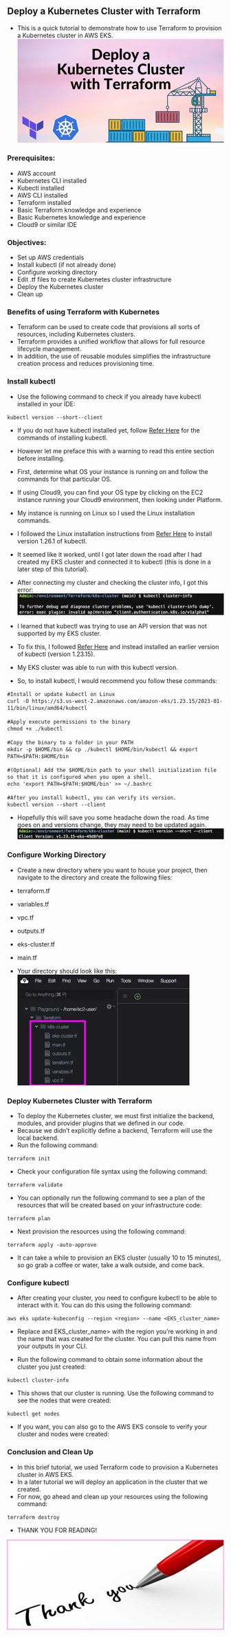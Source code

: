 Deploy a Kubernetes Cluster with Terraform
------------------------------------------

* This is a quick tutorial to demonstrate how to use Terraform to provision a Kubernetes cluster in AWS EKS.
![Preview](Images/k8s1.png)

### Prerequisites:
* AWS account
* Kubernetes CLI installed
* Kubectl installed
* AWS CLI installed
* Terraform installed
* Basic Terraform knowledge and experience
* Basic Kubernetes knowledge and experience
* Cloud9 or similar IDE

### Objectives:
* Set up AWS credentials
* Install kubectl (if not already done)
* Configure working directory
* Edit .tf files to create Kubernetes cluster infrastructure
* Deploy the Kubernetes cluster
* Clean up

### Benefits of using Terraform with Kubernetes
* Terraform can be used to create code that provisions all sorts of resources, including Kubernetes clusters. 
* Terraform provides a unified workflow that allows for full resource lifecycle management. 
* In addition, the use of reusable modules simplifies the infrastructure creation process and reduces provisioning time.

### Install kubectl
* Use the following command to check if you already have kubectl installed in your IDE:
```
kubectl version --short--client
```

* If you do not have kubectl installed yet, follow [Refer Here](https://docs.aws.amazon.com/eks/latest/userguide/install-kubectl.html) for the commands of installing kubectl.
* However let me preface this with a warning to read this entire section before installing. 
* First, determine what OS your instance is running on and follow the commands for that particular OS. 
* If using Cloud9, you can find your OS type by clicking on the EC2 instance running your Cloud9 environment, then looking under Platform. 
* My instance is running on Linux so I used the Linux installation commands.

* I followed the Linux installation instructions from [Refer Here](https://docs.aws.amazon.com/eks/latest/userguide/install-kubectl.html) to install version 1.26.1 of kubectl. 
* It seemed like it worked, until I got later down the road after I had created my EKS cluster and connected it to kubectl (this is done in a later step of this tutorial). 
* After connecting my cluster and checking the cluster info, I got this error:
![Preview](Images/k8s2.png)

* I learned that kubectl was trying to use an API version that was not supported by my EKS cluster. 
* To fix this, I followed [Refer Here](https://k21academy.com/docker-kubernetes/kubernetes-developer/solving-kubectl-commands-results-in-error-exec-plugin-invalid-apiversion/) and instead installed an earlier version of kubectl (version 1.23.15). 
* My EKS cluster was able to run with this kubectl version. 
* So, to install kubectl, I would recommend you follow these commands:

```
#Install or update kubectl on Linux 
curl -O https://s3.us-west-2.amazonaws.com/amazon-eks/1.23.15/2023-01-11/bin/linux/amd64/kubectl

#Apply execute permissions to the binary
chmod +x ./kubectl

#Copy the binary to a folder in your PATH
mkdir -p $HOME/bin && cp ./kubectl $HOME/bin/kubectl && export PATH=$PATH:$HOME/bin

#(Optional) Add the $HOME/bin path to your shell initialization file so that it is configured when you open a shell.
echo 'export PATH=$PATH:$HOME/bin' >> ~/.bashrc

#After you install kubectl, you can verify its version.
kubectl version --short --client
```

* Hopefully this will save you some headache down the road. As time goes on and versions change, they may need to be updated again.
![Preview](Images/k8s3.png)

### Configure Working Directory
* Create a new directory where you want to house your project, then navigate to the directory and create the following files:

* terraform.tf
* variables.tf
* vpc.tf
* outputs.tf
* eks-cluster.tf
* main.tf

* Your directory should look like this:
![Preview](Images/k8s4.png)

### Deploy Kubernetes Cluster with Terraform
* To deploy the Kubernetes cluster, we must first initialize the backend, modules, and provider plugins that we defined in our code. 
* Because we didn’t explicitly define a backend, Terraform will use the local backend. 
* Run the following command:
```
terraform init
```

* Check your configuration file syntax using the following command:
```
terraform validate
```

* You can optionally run the following command to see a plan of the resources that will be created based on your infrastructure code:
```
terraform plan
```

* Next provision the resources using the following command:
```
terraform apply -auto-approve
```

* It can take a while to provision an EKS cluster (usually 10 to 15 minutes), so go grab a coffee or water, take a walk outside, and come back.

### Configure kubectl

* After creating your cluster, you need to configure kubectl to be able to interact with it. You can do this using the following command:
```
aws eks update-kubeconfig --region <region> --name <EKS_cluster_name>
```

* Replace <region> and EKS_cluster_name> with the region you’re working in and the name that was created for the cluster. You can pull this name from your outputs in your CLI.



* Run the following command to obtain some information about the cluster you just created:
```
kubectl cluster-info
```

<!-- * If you get an API error like this one, revisit the Install kubectl section of this tutorial to see how I resolved this error.


* If you do not get an error, your CLI should look like this: -->


* This shows that our cluster is running. Use the following command to see the nodes that were created:
```
kubectl get nodes
```

* If you want, you can also go to the AWS EKS console to verify your cluster and nodes were created:

### Conclusion and Clean Up

* In this brief tutorial, we used Terraform code to provision a Kubernetes cluster in AWS EKS. 
* In a later tutorial we will deploy an application in the cluster that we created. 
* For now, go ahead and clean up your resources using the following command:
```
terraform destroy
```

* THANK YOU FOR READING!

![Preview](Images/Thank%20you%20.png)
